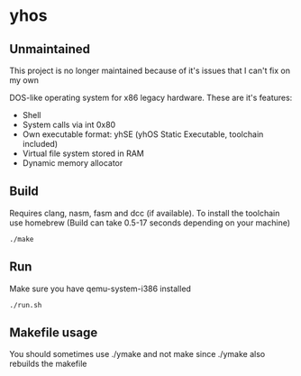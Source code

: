 # yhos
## Unmaintained
This project is no longer maintained because of it's issues that I can't fix on my own

DOS-like operating system for x86 legacy hardware. These are it's features:
- Shell
- System calls via int 0x80
- Own executable format: yhSE (yhOS Static Executable, toolchain included)
- Virtual file system stored in RAM
- Dynamic memory allocator
## Build
Requires clang, nasm, fasm and dcc (if available). To install the toolchain use homebrew (Build can take 0.5-17 seconds depending on your machine)
```
./make
```
## Run
Make sure you have qemu-system-i386 installed
```
./run.sh
```
## Makefile usage
You should sometimes use ./ymake and not make since ./ymake also rebuilds the makefile

